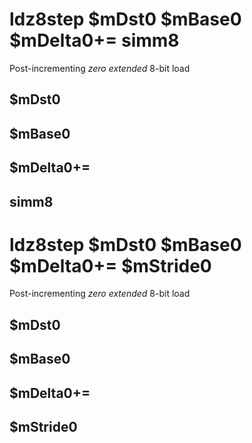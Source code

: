 # ldz8step $mDst0 $mBase0 $mDelta0+= simm8

Post-incrementing *zero extended* 8-bit load


## $mDst0

## $mBase0

## $mDelta0+=

## simm8

# ldz8step $mDst0 $mBase0 $mDelta0+= $mStride0

Post-incrementing *zero extended* 8-bit load


## $mDst0

## $mBase0

## $mDelta0+=

## $mStride0

